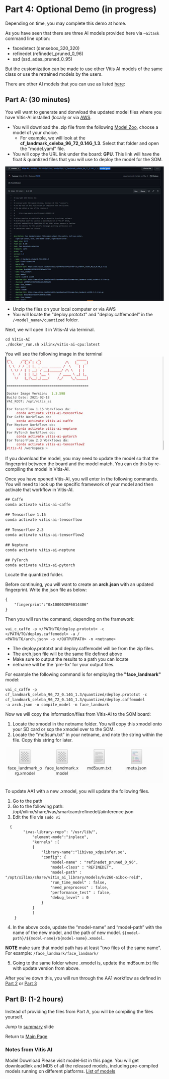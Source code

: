 # Part 4: Optional Demo (in progress)

Depending on time, you may complete this demo at home. 

As you have seen that there are three AI models provided here via `–aitask` command line option:
- facedetect (densebox_320_320)
-  refinedet (refinedet_pruned_0_96)
-  ssd (ssd_adas_pruned_0_95) 
  
But the customization can be made to use other Vitis AI models of the same class or use the retrained models by the users.

There are other AI models that you can use as listed [here](https://www.xilinx.com/html_docs/vitis_ai/1_3/lib_samples.html): 

## Part A: (30 minutes)
You will want to generate and donwload the updated model files where you have Vitis-AI installed (locally or via [AWS](https://github.com/Xilinx/Xilinx_KV260_Workshop/blob/main/How%20to%20connect%20to%20AWS.md). 

- You will download the .zip file from the following [Model Zoo](https://github.com/Xilinx/Vitis-AI/tree/master/models/AI-Model-Zoo/model-list), choose a model of your choice. 
  - For example, we will look at the **cf_landmark_celeba_96_72_0.14G_1.3**. Select that folder and open the "model.yaml" file.
- You will copy the URL link under the board: **GPU**. This link will have the float & quantized files that you will use to deploy the model for the SOM. 

<img src="/images/model_yaml.JPG">

- Unzip the files on your local computer or via AWS
- You will locate the "deploy.prototxt" and "deploy.caffemodel" in the `/<model_name>/quantized` folder. 

Next, we will open it in Vitis-AI via terminal. 
```
cd Vitis-AI
./docker_run.sh xilinx/vitis-ai-cpu:latest
```

You will see the following image in the terminal
<img src="/images/Vitis-AI homepage.JPG">

If you download the model, you may need to update the model so that the fingerprint between the board and the model match. You can do this by re-compiling the model in Vitis-AI.

Once you have opened Vitis-AI, you will enter in the following commands. You will need to look up the specific framework of your model and then activate that workflow in Vitis-AI.

```
## Caffe
conda activate vitis-ai-caffe

## Tensorflow 1.15
conda activate vitis-ai-tensorflow

## Tensorflow 2.3
conda activate vitis-ai-tensorflow2 

## Neptune
conda activate vitis-ai-neptune

## PyTorch
conda activate vitis-ai-pytorch 
```

Locate the quantized folder. 

Before continuing, you will want to create an **arch.json** with an updated fingerprint. Write the json file as below:
```
{
    "fingerprint":"0x1000020F6014406"
}
```

Then you will run the command, depending on the framework: 

```
vai_c_caffe -p </PATH/TO/deploy.prototxt> -c </PATH/TO/deploy.caffemodel> -a /
<PATH/TO/arch.json> -o </OUTPUTPATH> -n <netname>
```
- The deploy.prototxt and deploy.caffemodel will be from the zip files.
- The arch.json file will be the same file defined above
- Make sure to output the results to a path you can locate
- netname will be the 'pre-fix' for your output files. 

For example the following command is for employing the **"face_landmark"** model: 
```
vai_c_caffe -p cf_landmark_celeba_96_72_0.14G_1.3/quantized/deploy.prototxt -c cf_landmark_celeba_96_72_0.14G_1.3/quantized/deploy.caffemodel 
-a arch.json -o compile_model -n face_landmark
```

Now we will copy the information/files from Vitis-AI to the SOM board:
1. Locate the xmodel in the netname folder. You will copy this xmodel onto your SD card or scp the xmodel over to the SOM.
2. Locate the "md5sum.txt" in your netname, and note the string within the file. Copy this string for later.


<img src="/images/update_model_files_folder.JPG">

To update AA1 with a new .xmodel, you will update the following files.
1. Go to the path
2. Go to the following path: /opt/xilinx/share/ivas/smartcam/refinedet/aiinference.json
3. Edit the file via `sudo vi`

```
  {
        "ivas-library-repo": "/usr/lib/",
            "element-mode":"inplace",
            "kernels" :[
            {
                "library-name":"libivas_xdpuinfer.so",
                "config": {
                    "model-name" : "refinedet_pruned_0_96",
                    "model-class" : "REFINEDET",
                    "model-path" : "/opt/xilinx/share/vitis_ai_library/models/kv260-aibox-reid",
                    "run_time_model" : false,
                    "need_preprocess" : false,
                    "performance_test" : false,
                    "debug_level" : 0
                }
            }
            ]
    }
```

4. In the above code, update the “model-name” and “model-path” with the name of the new model, and the path of new model. `${model-path}/${model-name}/${model-name}.xmodel.`

**NOTE** make sure that model path has at least "two files of the same name". For example: `/face_landmark/face_landmark/`

5. Going to the same folder where .xmodel is, update the md5sum.txt file with update version from above.

After you've down this, you will run through the AA1 workflow as defined in [Part 2](https://github.com/Xilinx/Xilinx_KV260_Workshop/blob/main/Part%202:%20Exploring%20the%20Different%20AAs.md) or [Part 3](https://github.com/Xilinx/Xilinx_KV260_Workshop/blob/main/Part%203:%20Running%20through%20AA1.md)


## Part B: (1-2 hours)
Instead of providing the files from Part A, you will be compiling the files yourself. 

Jump to [summary](https://github.com/Xilinx/Xilinx_KV260_Workshop/blob/main/Takeaways.md) slide

Return to [Main Page](https://github.com/Xilinx/Xilinx_KV260_Workshop)


### Notes from Vitis AI

Model Download
Please visit model-list in this page. You will get downloadlink and MD5 of all the released models, including pre-compiled models running on different platforms. 
[List of models](https://github.com/Xilinx/Vitis-AI/tree/master/models/AI-Model-Zoo/model-list)
